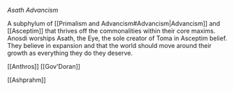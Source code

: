 

<!-- not-for-live-publishing:start -->
<!-- obsidian-pull:start -->
*Asath Advancism*

A subphylum of [[Primalism and Advancism#Advancism|Advancism]] and [[Asceptim]] that thrives off the commonalities within their core maxims. Anosdi worships Asath, the Eye, the sole creator of Toma in Asceptim belief. They believe in expansion and that the world should move around their growth as everything they do they deserve.  

[[Anthros]] [[Gov'Doran]]



[[Ashprahm]]


<!-- obsidian-pull:end -->
<!-- not-for-live-publishing:end -->